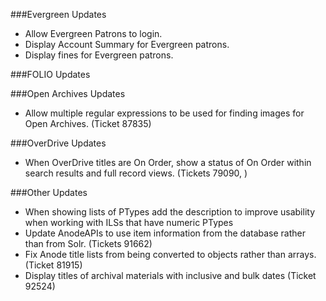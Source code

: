 ###Evergreen Updates
- Allow Evergreen Patrons to login. 
- Display Account Summary for Evergreen patrons. 
- Display fines for Evergreen patrons. 

###FOLIO Updates

###Open Archives Updates
- Allow multiple regular expressions to be used for finding images for Open Archives. (Ticket 87835)

###OverDrive Updates
- When OverDrive titles are On Order, show a status of On Order within search results and full record views. (Tickets 79090, )

###Other Updates
- When showing lists of PTypes add the description to improve usability when working with ILSs that have numeric PTypes
- Update AnodeAPIs to use item information from the database rather than from Solr. (Tickets 91662)
- Fix Anode title lists from being converted to objects rather than arrays. (Ticket 81915) 
- Display titles of archival materials with inclusive and bulk dates (Ticket 92524) 